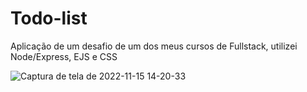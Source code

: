 <h1>Todo-list</h1>
<p> Aplicação de um desafio de um dos meus cursos de Fullstack, utilizei Node/Express, EJS e CSS </p>



![Captura de tela de 2022-11-15 14-20-33](https://user-images.githubusercontent.com/95313382/201987610-fa1324ed-5393-415d-a91c-fd6bc0e7f10f.png)
